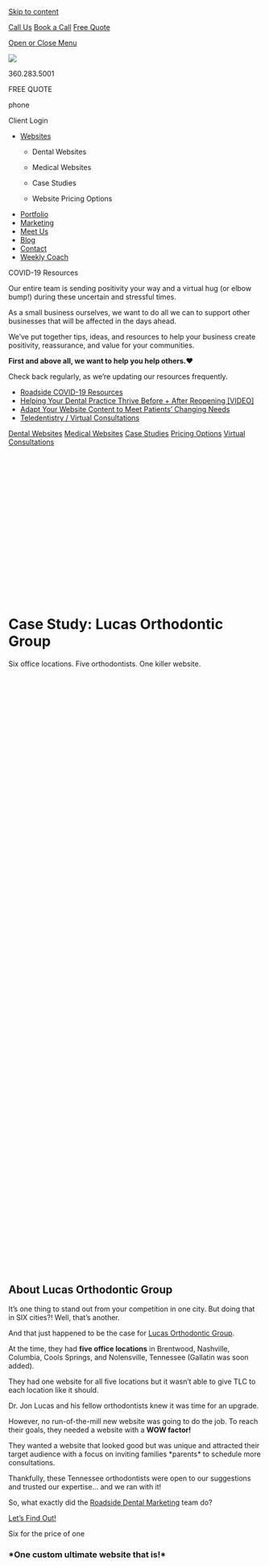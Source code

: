 <a href="#content" class="skip-link screen-reader-text">Skip to content</a>

[ Call Us](tel:360-283-5001) [ Book a Call](https://app.hubspot.com/meetings/angela330) <a href="#gformpop18" class="popup-inline"><em></em> <span>Free Quote</span></a>

<a href="#sidr-main" id="responsive-menu-button"><em></em> <em></em> <span class="sr-only">Open or Close Menu</span></a> <a href="/" class="ga-logo"></a>

<a href="/" class="logo-link rsdm-logo"><img src="https://s3-us-west-2.amazonaws.com/s.cdpn.io/88150/rsdm-logo_copy.svg" /></a>

360.283.5001

FREE QUOTE

phone

<span class="sr-only">Client Login</span>

<a href="/" class="ga-logo"></a>

-   <a href="https://www.roadsidedentalmarketing.com/services/websites/" class="menu-image-title-after"><span class="menu-image-title">Websites</span></a>
    -   <a href="https://www.roadsidedentalmarketing.com/services/websites/dental/" class="menu-image-title-after"></a>

        <span class="menu-image-title">Dental Websites</span>
    -   <span id="menu-item-52489"><a href="https://www.roadsidedentalmarketing.com/services/websites/medical/" class="menu-image-title-after"></a></span>

        <span class="menu-image-title">Medical Websites</span>
    -   <a href="https://www.roadsidedentalmarketing.com/portfolio/case-studies/" class="menu-image-title-after"></a>

        <span class="menu-image-title">Case Studies</span>
    -   <a href="https://www.roadsidedentalmarketing.com/website-pricing/" class="menu-image-title-after"></a>

        <span class="menu-image-title">Website Pricing Options</span>
-   <a href="https://www.roadsidedentalmarketing.com/portfolio/" class="menu-image-title-after"><span class="menu-image-title">Portfolio</span></a>
-   <a href="https://www.roadsidedentalmarketing.com/services/marketing/" class="menu-image-title-after"><span class="menu-image-title">Marketing</span></a>
-   <a href="https://www.roadsidedentalmarketing.com/meet-the-team/" class="menu-image-title-after"><span class="menu-image-title">Meet Us</span></a>
-   <a href="https://www.roadsidedentalmarketing.com/blog/" class="menu-image-title-after"><span class="menu-image-title">Blog</span></a>
-   <a href="https://www.roadsidedentalmarketing.com/contact/" class="menu-image-title-after"><span class="menu-image-title">Contact</span></a>
-   <a href="https://www.roadsidedentalmarketing.com/services/marketing/weekly-coach/" class="menu-image-title-after"><span class="menu-image-title">Weekly Coach</span></a>

COVID-19 Resources

Our entire team is sending positivity your way and a virtual hug (or elbow bump!) during these uncertain and stressful times.

As a small business ourselves, we want to do all we can to support other businesses that will be affected in the days ahead.

We’ve put together tips, ideas, and resources to help your business create positivity, reassurance, and value for your communities.

**First and above all, we want to help you help others.**❤️

Check back regularly, as we’re updating our resources frequently.

-   [Roadside COVID-19 Resources](https://www.roadsidedentalmarketing.com/blog/covid-resources-for-dental/)
-   [Helping Your Dental Practice Thrive Before + After Reopening \[VIDEO\]](https://www.roadsidedentalmarketing.com/blog/thrive-after-reopening/)
-   [Adapt Your Website Content to Meet Patients’ Changing Needs](https://www.roadsidedentalmarketing.com/blog/adapt-website-content/)
-   [Teledentistry / Virtual Consultations](https://www.roadsidedentalmarketing.com/promo/teledentistry/)

<a href="/services/websites/dental/" class="scrollto">Dental Websites</a> [Medical Websites](/services/websites/medical/) [Case Studies](/portfolio/case-studies/) [Pricing Options](/website-pricing/) [Virtual Consultations](/services/websites/dental/virtual-consultations/)

<img src="data:image/svg+xml;nitro-empty-id=NDU0OjMyMQ==-1;base64,PHN2ZyB2aWV3Qm94PSIwIDAgNTUwIDMwOSIgd2lkdGg9IjU1MCIgaGVpZ2h0PSIzMDkiIHhtbG5zPSJodHRwOi8vd3d3LnczLm9yZy8yMDAwL3N2ZyI+PC9zdmc+" title="We can help with multi-specialty and multi-location websites" alt="Preview of our Orthodontic Website Case Study: Lucas&#39; Orthodontic Group&#39;s new website homepage" id="NDU0OjMyMQ==-1" class="nitro-lazy" />

Case Study: Lucas Orthodontic Group
===================================

Six office locations. Five orthodontists. One killer website.

<img src="data:image/svg+xml;nitro-empty-id=NDcwOjMwNg==-1;base64,PHN2ZyB2aWV3Qm94PSIwIDAgNTUwIDMwOSIgd2lkdGg9IjU1MCIgaGVpZ2h0PSIzMDkiIHhtbG5zPSJodHRwOi8vd3d3LnczLm9yZy8yMDAwL3N2ZyI+PC9zdmc+" title="Our ultimate website&#39;s pack a real punch" alt="Preview of our Orthodontic Website Case Study: Lucas&#39; Orthodontic Group&#39;s new website homepage" id="NDcwOjMwNg==-1" class="nitro-lazy" />

<span class="et_pb_image_wrap"><img src="data:image/svg+xml;nitro-empty-id=NDkyOjY3OQ==-1;base64,PHN2ZyB2aWV3Qm94PSIwIDAgNzUwIDg4MCIgd2lkdGg9Ijc1MCIgaGVpZ2h0PSI4ODAiIHhtbG5zPSJodHRwOi8vd3d3LnczLm9yZy8yMDAwL3N2ZyI+PC9zdmc+" title="Does your website accurately reflect your personalities? This one does!" alt="Sample of the Lucas Orthodontics website on mobile" id="NDkyOjY3OQ==-1" class="wp-image-44511 nitro-lazy" sizes="(min-width: 0px) and (max-width: 480px) 480px, (min-width: 481px) 750px, 100vw" width="750" height="880" /></span>

About Lucas Orthodontic Group
-----------------------------

It’s one thing to stand out from your competition in one city. But doing that in SIX cities?! Well, that’s another.

And that just happened to be the case for [Lucas Orthodontic Group](https://www.lucasorthodonticgroup.com/ "Open new tab to view Lucas Orthodontic Group's website by Roadside").

At the time, they had **five office locations** in Brentwood, Nashville, Columbia, Cools Springs, and Nolensville, Tennessee (Gallatin was soon added).

They had one website for all five locations but it wasn’t able to give TLC to each location like it should.

Dr. Jon Lucas and his fellow orthodontists knew it was time for an upgrade.

However, no run-of-the-mill new website was going to do the job. To reach their goals, they needed a website with a **WOW factor!**

They wanted a website that looked good but was unique and attracted their target audience with a focus on inviting families \*parents\* to schedule more consultations.

Thankfully, these Tennessee orthodontists were open to our suggestions and trusted our expertise… and we ran with it!

So, what exactly did the [Roadside Dental Marketing](https://www.roadsidedentalmarketing.com/ "Check out our homepage") team do?

<a href="#objective" class="scrollto btn-standard medium solid-style-accentb solid-style-hv-accenta"><span>Let’s Find Out!</span></a>

Six for the price of one

### \*One custom ultimate website that is!\*

<span class="et_pb_image_wrap"><img src="data:image/svg+xml;nitro-empty-id=NTQ5OjgzNg==-1;base64,PHN2ZyB2aWV3Qm94PSIwIDAgNzUwIDg2MCIgd2lkdGg9Ijc1MCIgaGVpZ2h0PSI4NjAiIHhtbG5zPSJodHRwOi8vd3d3LnczLm9yZy8yMDAwL3N2ZyI+PC9zdmc+" title="Custom-made designs to showcase your offices" alt="Example of a custom module showing multiple locations" id="NTQ5OjgzNg==-1" class="wp-image-43809 nitro-lazy" sizes="(max-width: 750px) 100vw, 750px" width="750" height="860" /></span>

### Our objective: Design a one-of-a-kind website that supports all six locations.

-   **WOW Factor:** Lucas Orthodontic Group purchased our custom [ultimate website package](/website-pricing/ "Learn about our custom ultimate website package") because they wanted just that – an ultimate website. Similar to a craftsman home or luxurious car, it’s all in the details. This website has your typical customer pages like services and patient information, but the difference lies within the **custom features that no one else has.** We custom made everything with the ultimate design budget.
-   **Hey, I Know You from Somewhere:** After spending not even a minute on their website, you know their faces, their fun personalities, and kids go there. *How does this help Lucas Ortho?* Put yourself in a parent’s position: Would you send your kid to *any* orthodontist? No! Are you going to respect an orthodontist’s \*expensive\* advice on what treatment little Benny needs if you don’t trust them? Heck no! So how do you earn parents’ trust online? <a href="#content" class="popup-inline" title="Pop up text on how we shared their story"><strong>FIND OUT HOW</strong></a>
-   **Optimized for SIX Locations:** If not outlined correctly, having six locations on one website can be confusing to users and search engines – and we don’t want that. Unlike your standard one office location website, we did things a little differently: <a href="#SEO" class="popup-inline" title="Popup to more text"><strong>WHAT’D WE DO?</strong></a>

<a href="https://www.lucasorthodonticgroup.com/" class="btn-standard medium solid-style-accentb solid-style-hv-accenta"><span>View The Full Website</span></a>

Earning Parents’ Trust:

Let’s be real. Most people don’t read every word on a website – they skim read, meaning users are only absorbing a few keywords here and there to get the answers they \*think\* they need (what are the hours, what services are offered, etc).

So how do we fill those blank spots to paint a complete picture? Imagery.

Throughout Lucas Ortho’s website, we scattered pops of color with a TON of professional photos. These photos tell a story that users can relate to. As with the phrase “actions speak louder than words,” think of the images as the actions.

So by the looks of it, Lucas Ortho’s actions include: helping children smile, goofing around, creating a welcoming atmosphere, always smiling, and so on.

What parent doesn’t want that for their kid (or themselves)?

One more way Lucas Ortho earns the trust of parents is by answering their FAQs within the content. By having relevant content that addresses patient barriers like time and money, users are more likely to stay on the page longer, click more links, and take action (schedule a consultation, call, email, etc.).

Optimizing One Website for Six Locations:

For clarity on the locations, each office received its own location page with its NAP, Google map, directions, reviews, and top services. We individually [optimized each page for SEO](/services/marketing/seo/ "Learn about SEO"), significantly increasing the chance that all offices will rank for its location. And so far so good, keep scrolling to see Lucas Ortho’s results.

To make the user experience more friendly, we used one form throughout the website with a button to select their preferred location. No need to sort through six different forms to find the one you need – or give up trying.

To encourage users to take action and contact their preferred office *(and eliminate the chance of them misdialing or getting wrong directions)*, we list each location’s NAP in a variety of visually appealing yet clear ways throughout the website. One of which is a custom module as seen on their [homepage](https://www.lucasorthodonticgroup.com/ "Check out their custom module").

<span class="et_pb_image_wrap"><img src="data:image/svg+xml;nitro-empty-id=NTg4OjY1NQ==-1;base64,PHN2ZyB2aWV3Qm94PSIwIDAgNzUwIDc4MCIgd2lkdGg9Ijc1MCIgaGVpZ2h0PSI3ODAiIHhtbG5zPSJodHRwOi8vd3d3LnczLm9yZy8yMDAwL3N2ZyI+PC9zdmc+" title="Custom-made designs to showcase your offices" alt="Example of a custom module showing multiple locations" id="NTg4OjY1NQ==-1" class="wp-image-44512 nitro-lazy" sizes="(min-width: 0px) and (max-width: 480px) 480px, (min-width: 481px) 750px, 100vw" width="750" height="780" /></span>

THIS is why a new website is worth it:

Because you know what these results translate to? Hint: $$$

Here are Lucas Orthodontic Group’s results a few months after launching their new dental website:

<span class="stat_counter">Top 10</span><span class="symbol"></span>

Main Keywords in Top 10 on Page 1 Search Results

<span class="stat_counter animate">178.4</span><span class="symbol">%</span>

Increase of Total Impressions

<span class="stat_counter animate">114.6</span><span class="symbol">%</span>

Increase of Total Clicks

View the before + after:

<img src="data:image/svg+xml;nitro-empty-id=NzEyOjI4OQ==-1;base64,PHN2ZyB2aWV3Qm94PSIwIDAgNTAwIDcwMCIgd2lkdGg9IjUwMCIgaGVpZ2h0PSI3MDAiIHhtbG5zPSJodHRwOi8vd3d3LnczLm9yZy8yMDAwL3N2ZyI+PC9zdmc+" title="Many site can be very stock and not show the personality of the office" alt="The Lucas Orthodontics website before the new design by Roadside" id="NzEyOjI4OQ==-1" class="nitro-lazy" />

<img src="data:image/svg+xml;nitro-empty-id=NzE4OjI3MA==-1;base64,PHN2ZyB2aWV3Qm94PSIwIDAgNTAwIDcwMCIgd2lkdGg9IjUwMCIgaGVpZ2h0PSI3MDAiIHhtbG5zPSJodHRwOi8vd3d3LnczLm9yZy8yMDAwL3N2ZyI+PC9zdmc+" title="Now look at the wonderful design! Full of life and personality." alt="The after image of our Orthodontic Website Case Study" id="NzE4OjI3MA==-1" class="nitro-lazy" />

Explore other website case studies
----------------------------------

[](https://www.roadsidedentalmarketing.com/portfolio/case-studies/serene-oaks-dental/)

<img src="data:image/svg+xml;nitro-empty-id=NzU2OjE0Nw==-1;base64,PHN2ZyB2aWV3Qm94PSIwIDAgNTUwIDMwOSIgd2lkdGg9IjU1MCIgaGVpZ2h0PSIzMDkiIHhtbG5zPSJodHRwOi8vd3d3LnczLm9yZy8yMDAwL3N2ZyI+PC9zdmc+" id="NzU2OjE0Nw==-1" class="child-pages-image nitro-lazy" />

Serene Oaks Dental

[](https://www.roadsidedentalmarketing.com/portfolio/case-studies/law-orthodontics/)

<img src="data:image/svg+xml;nitro-empty-id=NzY2OjE3OQ==-1;base64,PHN2ZyB2aWV3Qm94PSIwIDAgNTUwIDMwOSIgd2lkdGg9IjU1MCIgaGVpZ2h0PSIzMDkiIHhtbG5zPSJodHRwOi8vd3d3LnczLm9yZy8yMDAwL3N2ZyI+PC9zdmc+" id="NzY2OjE3OQ==-1" class="child-pages-image nitro-lazy" />

Law Orthodontics

[](https://www.roadsidedentalmarketing.com/portfolio/case-studies/boise-dentistry-co/)

<img src="data:image/svg+xml;nitro-empty-id=Nzc2OjE4Nw==-1;base64,PHN2ZyB2aWV3Qm94PSIwIDAgNTUwIDMwOSIgd2lkdGg9IjU1MCIgaGVpZ2h0PSIzMDkiIHhtbG5zPSJodHRwOi8vd3d3LnczLm9yZy8yMDAwL3N2ZyI+PC9zdmc+" id="Nzc2OjE4Nw==-1" class="child-pages-image nitro-lazy" />

Boise Dentistry Co.

[](https://www.roadsidedentalmarketing.com/portfolio/case-studies/nashville-dentistry-co/)

<img src="data:image/svg+xml;nitro-empty-id=Nzg2OjE1OA==-1;base64,PHN2ZyB2aWV3Qm94PSIwIDAgNTUwIDMwOSIgd2lkdGg9IjU1MCIgaGVpZ2h0PSIzMDkiIHhtbG5zPSJodHRwOi8vd3d3LnczLm9yZy8yMDAwL3N2ZyI+PC9zdmc+" id="Nzg2OjE1OA==-1" class="child-pages-image nitro-lazy" />

Nashville Dentistry Co.

[](https://www.roadsidedentalmarketing.com/portfolio/case-studies/jess-santucci-dds/)

<img src="data:image/svg+xml;nitro-empty-id=Nzk2OjI1Ng==-1;base64,PHN2ZyB2aWV3Qm94PSIwIDAgNTUwIDMwOSIgd2lkdGg9IjU1MCIgaGVpZ2h0PSIzMDkiIHhtbG5zPSJodHRwOi8vd3d3LnczLm9yZy8yMDAwL3N2ZyI+PC9zdmc+" alt="A preview of Jess Santucci DDS&#39;s new website&#39;s homepage" id="Nzk2OjI1Ng==-1" class="child-pages-image nitro-lazy" />

Jess Santucci DDS Case Study

[](https://www.roadsidedentalmarketing.com/portfolio/case-studies/childrens-dental-professionals/)

<img src="data:image/svg+xml;nitro-empty-id=ODA2OjE3MA==-1;base64,PHN2ZyB2aWV3Qm94PSIwIDAgNTUwIDMwOSIgd2lkdGg9IjU1MCIgaGVpZ2h0PSIzMDkiIHhtbG5zPSJodHRwOi8vd3d3LnczLm9yZy8yMDAwL3N2ZyI+PC9zdmc+" id="ODA2OjE3MA==-1" class="child-pages-image nitro-lazy" />

Children's Dental Professionals Case Study

[](https://www.roadsidedentalmarketing.com/portfolio/case-studies/aadom/)

<img src="data:image/svg+xml;nitro-empty-id=ODE2OjIxNw==-1;base64,PHN2ZyB2aWV3Qm94PSIwIDAgNTUwIDMwOSIgd2lkdGg9IjU1MCIgaGVpZ2h0PSIzMDkiIHhtbG5zPSJodHRwOi8vd3d3LnczLm9yZy8yMDAwL3N2ZyI+PC9zdmc+" alt="AADOM&#39;s new website preview" id="ODE2OjIxNw==-1" class="child-pages-image nitro-lazy" />

AADOM Case Study

[](https://www.roadsidedentalmarketing.com/portfolio/case-studies/lucas-orthodontic-group/)

<img src="data:image/svg+xml;nitro-empty-id=ODI2OjIzMg==-1;base64,PHN2ZyB2aWV3Qm94PSIwIDAgNTUwIDMwOSIgd2lkdGg9IjU1MCIgaGVpZ2h0PSIzMDkiIHhtbG5zPSJodHRwOi8vd3d3LnczLm9yZy8yMDAwL3N2ZyI+PC9zdmc+" alt="Preview image of Lucas Orthodontic Group’s new responsive dental website." id="ODI2OjIzMg==-1" class="child-pages-image nitro-lazy" />

Lucas Orthodontic Group

[](https://www.roadsidedentalmarketing.com/portfolio/case-studies/de-pere-smiles/)

<img src="data:image/svg+xml;nitro-empty-id=ODM2OjIyNA==-1;base64,PHN2ZyB2aWV3Qm94PSIwIDAgNTUwIDMwOSIgd2lkdGg9IjU1MCIgaGVpZ2h0PSIzMDkiIHhtbG5zPSJodHRwOi8vd3d3LnczLm9yZy8yMDAwL3N2ZyI+PC9zdmc+" alt="Preview image of DePere Smile’s new responsive dental website." id="ODM2OjIyNA==-1" class="child-pages-image nitro-lazy" />

De Pere Smiles S.C.

[](https://www.roadsidedentalmarketing.com/portfolio/case-studies/benjamin-turnwald-dentistry/)

<img src="data:image/svg+xml;nitro-empty-id=ODQ2OjI0Mw==-1;base64,PHN2ZyB2aWV3Qm94PSIwIDAgNTUwIDMwOSIgd2lkdGg9IjU1MCIgaGVpZ2h0PSIzMDkiIHhtbG5zPSJodHRwOi8vd3d3LnczLm9yZy8yMDAwL3N2ZyI+PC9zdmc+" alt="Preview image of Benjamin Turnwald Dentistry’s new responsive dental website." id="ODQ2OjI0Mw==-1" class="child-pages-image nitro-lazy" />

Benjamin Turnwald Dentistry

[](https://www.roadsidedentalmarketing.com/portfolio/case-studies/jeannine-wyke/)

<img src="data:image/svg+xml;nitro-empty-id=ODU2OjIyNQ==-1;base64,PHN2ZyB2aWV3Qm94PSIwIDAgNTUwIDMwOSIgd2lkdGg9IjU1MCIgaGVpZ2h0PSIzMDkiIHhtbG5zPSJodHRwOi8vd3d3LnczLm9yZy8yMDAwL3N2ZyI+PC9zdmc+" alt="Preview image of Dr. Jeannine Wyke’s new responsive dental website." id="ODU2OjIyNQ==-1" class="child-pages-image nitro-lazy" />

Jeannine E Wyke, DMD

[](https://www.roadsidedentalmarketing.com/portfolio/case-studies/park-pediatric-dentistry/)

<img src="data:image/svg+xml;nitro-empty-id=ODY2OjIwNQ==-1;base64,PHN2ZyB2aWV3Qm94PSIwIDAgNTUwIDMwOSIgd2lkdGg9IjU1MCIgaGVpZ2h0PSIzMDkiIHhtbG5zPSJodHRwOi8vd3d3LnczLm9yZy8yMDAwL3N2ZyI+PC9zdmc+" alt="Preview image of Park Pediatric’s website." id="ODY2OjIwNQ==-1" class="child-pages-image nitro-lazy" />

Park Pediatric Dentistry

[](https://www.roadsidedentalmarketing.com/portfolio/case-studies/aesthetica-contemporary-dentistry/)

<img src="data:image/svg+xml;nitro-empty-id=ODc2OjIzNA==-1;base64,PHN2ZyB2aWV3Qm94PSIwIDAgMTA1MCA1OTAiIHdpZHRoPSIxMDUwIiBoZWlnaHQ9IjU5MCIgeG1sbnM9Imh0dHA6Ly93d3cudzMub3JnLzIwMDAvc3ZnIj48L3N2Zz4=" alt="Preview image of Aesthetica Contemporary Dentistry’s new responsive dental website." id="ODc2OjIzNA==-1" class="child-pages-image nitro-lazy" />

Aesthetica Contemporary Dentistry

[](https://www.roadsidedentalmarketing.com/portfolio/case-studies/dental-market/)

<img src="data:image/svg+xml;nitro-empty-id=ODg2OjIyMg==-1;base64,PHN2ZyB2aWV3Qm94PSIwIDAgNTUwIDMwOSIgd2lkdGg9IjU1MCIgaGVpZ2h0PSIzMDkiIHhtbG5zPSJodHRwOi8vd3d3LnczLm9yZy8yMDAwL3N2ZyI+PC9zdmc+" alt="Preview image of The Dental Market’s new responsive dental website." id="ODg2OjIyMg==-1" class="child-pages-image nitro-lazy" />

The Dental Market

[](https://www.roadsidedentalmarketing.com/portfolio/case-studies/straight-wire-consulting/)

<img src="data:image/svg+xml;nitro-empty-id=ODk2OjIzMA==-1;base64,PHN2ZyB2aWV3Qm94PSIwIDAgNTUwIDMwOSIgd2lkdGg9IjU1MCIgaGVpZ2h0PSIzMDkiIHhtbG5zPSJodHRwOi8vd3d3LnczLm9yZy8yMDAwL3N2ZyI+PC9zdmc+" alt="Preview image of Straight Consulting’s new responsive dental website." id="ODk2OjIzMA==-1" class="child-pages-image nitro-lazy" />

Straight Wire

[](https://www.roadsidedentalmarketing.com/portfolio/case-studies/harmony-dental/)

<img src="data:image/svg+xml;nitro-empty-id=OTA2OjE5OA==-1;base64,PHN2ZyB2aWV3Qm94PSIwIDAgNTUwIDMwOSIgd2lkdGg9IjU1MCIgaGVpZ2h0PSIzMDkiIHhtbG5zPSJodHRwOi8vd3d3LnczLm9yZy8yMDAwL3N2ZyI+PC9zdmc+" alt="Preview image of Harmony Dental’s website." id="OTA2OjE5OA==-1" class="child-pages-image nitro-lazy" />

Harmony Dental

[](https://www.roadsidedentalmarketing.com/portfolio/case-studies/silberman-dental-group/)

<img src="data:image/svg+xml;nitro-empty-id=OTE2OjE1Ng==-1;base64,PHN2ZyB2aWV3Qm94PSIwIDAgNTUwIDMwOSIgd2lkdGg9IjU1MCIgaGVpZ2h0PSIzMDkiIHhtbG5zPSJodHRwOi8vd3d3LnczLm9yZy8yMDAwL3N2ZyI+PC9zdmc+" id="OTE2OjE1Ng==-1" class="child-pages-image nitro-lazy" />

Silberman Dental Group

[](https://www.roadsidedentalmarketing.com/portfolio/case-studies/holt-dental/)

<img src="data:image/svg+xml;nitro-empty-id=OTI2OjIxNA==-1;base64,PHN2ZyB2aWV3Qm94PSIwIDAgNTUwIDMwOSIgd2lkdGg9IjU1MCIgaGVpZ2h0PSIzMDkiIHhtbG5zPSJodHRwOi8vd3d3LnczLm9yZy8yMDAwL3N2ZyI+PC9zdmc+" alt="Preview image of Holt Dental’s new responsive dental website." id="OTI2OjIxNA==-1" class="child-pages-image nitro-lazy" />

Holt Dental

[](https://www.roadsidedentalmarketing.com/portfolio/case-studies/creekside-dentistry/)

<img src="data:image/svg+xml;nitro-empty-id=OTM2OjE2NA==-1;base64,PHN2ZyB2aWV3Qm94PSIwIDAgNTUwIDMwOSIgd2lkdGg9IjU1MCIgaGVpZ2h0PSIzMDkiIHhtbG5zPSJodHRwOi8vd3d3LnczLm9yZy8yMDAwL3N2ZyI+PC9zdmc+" id="OTM2OjE2NA==-1" class="child-pages-image nitro-lazy" />

Creekside Dentistry

[](https://www.roadsidedentalmarketing.com/portfolio/case-studies/smile-artistry/)

<img src="data:image/svg+xml;nitro-empty-id=OTQ2OjIyNw==-1;base64,PHN2ZyB2aWV3Qm94PSIwIDAgNTUwIDMwOSIgd2lkdGg9IjU1MCIgaGVpZ2h0PSIzMDkiIHhtbG5zPSJodHRwOi8vd3d3LnczLm9yZy8yMDAwL3N2ZyI+PC9zdmc+" alt="Preview image of Smile Artistry’s new responsive dental website." id="OTQ2OjIyNw==-1" class="child-pages-image nitro-lazy" />

Smile Artistry

[](https://www.roadsidedentalmarketing.com/portfolio/case-studies/arch-dental/)

<img src="data:image/svg+xml;nitro-empty-id=OTU2OjE1MQ==-1;base64,PHN2ZyB2aWV3Qm94PSIwIDAgNTUwIDMwOSIgd2lkdGg9IjU1MCIgaGVpZ2h0PSIzMDkiIHhtbG5zPSJodHRwOi8vd3d3LnczLm9yZy8yMDAwL3N2ZyI+PC9zdmc+" id="OTU2OjE1MQ==-1" class="child-pages-image nitro-lazy" />

Arch Dental

[](https://www.roadsidedentalmarketing.com/portfolio/case-studies/simpsonville-dental-associates/)

<img src="data:image/svg+xml;nitro-empty-id=OTY2OjE1OQ==-1;base64,PHN2ZyB2aWV3Qm94PSIwIDAgNTUwIDMwOSIgd2lkdGg9IjU1MCIgaGVpZ2h0PSIzMDkiIHhtbG5zPSJodHRwOi8vd3d3LnczLm9yZy8yMDAwL3N2ZyI+PC9zdmc+" id="OTY2OjE1OQ==-1" class="child-pages-image nitro-lazy" />

Simpsonville Dental Associates

<img src="data:image/svg+xml;nitro-empty-id=OTkwOjE1Ng==-1;base64,PHN2ZyB2aWV3Qm94PSIwIDAgNDAwIDQwMCIgd2lkdGg9IjQwMCIgaGVpZ2h0PSI0MDAiIHhtbG5zPSJodHRwOi8vd3d3LnczLm9yZy8yMDAwL3N2ZyI+PC9zdmc+" alt="Headshot of Angela" id="OTkwOjE1Ng==-1" class="lazy nitro-lazy" />

Contact Angela

(20 years in the dental industry)

<a href="https://app.hubspot.com/meetings/angela330" class="book-call">Book a Call <span class="sr-only">Opens in a new window to Angela's calendar</span></a>

or

Fill out the form for a free website quote!

-   <span id="field_17_1">Name<span class="gfield_required"><span class="gfield_required gfield_required_asterisk">\*</span></span></span>

-   <span id="field_17_9">Phone</span>

-   <span id="field_17_7">Email<span class="gfield_required"><span class="gfield_required gfield_required_asterisk">\*</span></span></span>

-   <span id="field_17_4">Website</span>

-   <span id="field_17_5">Interested in:</span>
    New WebsiteMonthly MarketingFree Analysis

Send

Our Location

Roadside Dental Marketing  
1721 Hewitt Ave, Suite 501  
Everett, WA 98201  
Phone: [360.283.5001](tel:360.283.5001)  
Email: <team@roadsidemultimedia.com>

Choose a Language

Select LanguageArabicChinese (Simplified)DutchEnglishFrenchGermanItalianPortugueseRussianSpanish

Our Hours

Monday: 9:00am - 5:00pm  
Tuesday: 9:00am - 5:00pm  
Wednesday: 9:00am - 5:00pm  
Thursday: 9:00am - 5:00pm  
Friday: 9:00am - 5:00pm

Links

-   <span id="menu-item-43387"><a href="https://www.roadsidedentalmarketing.com/portfolio/" class="menu-image-title-after"><span class="menu-image-title">Website Design Portfolio</span></a></span>
-   <span id="menu-item-43386"><a href="https://www.roadsidedentalmarketing.com/services/marketing/" class="menu-image-title-after"><span class="menu-image-title">Services</span></a></span>
-   <span id="menu-item-43383"><a href="https://www.roadsidedentalmarketing.com/meet-the-team/" class="menu-image-title-after"><span class="menu-image-title">Meet Us</span></a></span>
-   <span id="menu-item-17735"><a href="https://www.roadsidedentalmarketing.com/blog/" class="menu-image-title-after"><span class="menu-image-title">Blog</span></a></span>
-   <span id="menu-item-17731"><a href="https://www.roadsidedentalmarketing.com/contact/" class="menu-image-title-after"><span class="menu-image-title">Contact</span></a></span>

### REQUEST A WEBSITE QUOTE

<span class="gform_description"></span>

-   <span id="field_18_1">Name<span class="gfield_required"><span class="gfield_required gfield_required_asterisk">\*</span></span></span>

-   <span id="field_18_10">Phone</span>

-   <span id="field_18_2">Email<span class="gfield_required"><span class="gfield_required gfield_required_asterisk">\*</span></span></span>

-   <span id="field_18_8">Website</span>

-   <span id="field_18_6">Tell us your website goals:</span>

-   <span id="field_18_11">Phone</span>

    This field is for validation purposes and should be left unchanged.

Request a Free Quote

Stay Connected

<a href="https://www.facebook.com/roadsidedentalmktg/" class="sb-link"><em></em><span class="sr-only">Facebook Page (open in new window)</span></a><a href="https://www.linkedin.com/company/roadsidemktg" class="sb-link"><em></em><span class="sr-only">Linkedin Page (open in new window)</span></a><a href="https://twitter.com/roadsidedental" class="sb-link"><em></em><span class="sr-only">Twitter Page (open in new window)</span></a><a href="https://www.youtube.com/roadsidemultimedia" class="sb-link"><em></em><span class="sr-only">YouTube Page (open in new window)</span></a><a href="https://www.pinterest.com/roadsidemktg/" class="sb-link"><em></em><span class="sr-only">Pinterest Page (open in new window)</span></a><a href="https://www.instagram.com/roadsidedental_mktg/" class="sb-link"><em></em><span class="sr-only">Instagram Page (open in new window)</span></a>

<a href="https://www.roadsidedentalmarketing.com/web-accessibility" class="btn-standard medium solid-style-white solid-style-hv-tertiary">Website Accessibility</a>

All rights reserved, Copyright 2020 Roadside Dental Marketing | [Privacy policy](//www.roadsidedentalmarketing.com/privacy-policy/) | [Sitemap](//www.roadsidedentalmarketing.com/sitemap/) | [Website Design](//www.roadsidedentalmarketing.com) by Roadside Dental Marketing

<a href="#page" class="js-trigger top no-text-link no-external-link-indicator"><span class="screen-reader-text"></span></a>

<img src="https://px.ads.linkedin.com/collect/?pid=1697690&amp;fmt=gif" width="1" height="1" />

<img src="https://www.facebook.com/tr?id=728145707266545&amp;ev=PageView&amp;noscript=1" width="1" height="1" />
